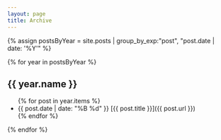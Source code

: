```yaml
---
layout: page
title: Archive
---
```

{% assign postsByYear = site.posts | group_by_exp:"post", "post.date | date: '%Y'" %}

{% for year in postsByYear %}
## {{ year.name }}

<ul class="archive-list">
{% for post in year.items %}
<li class="archive-list-item">
  <span class="archive-list-item-date">{{ post.date | date: "%B %d" }}</span>
  <span class="archive-list-item-title" markdown="1">[{{ post.title }}]({{ post.url }})</span>
</li>
{% endfor %}
</ul>

{% endfor %}
